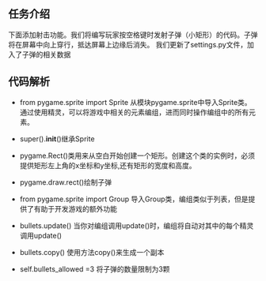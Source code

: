 ## 任务介绍
下面添加射击功能。我们将编写玩家按空格键时发射子弹（小矩形）的代码。子弹将在屏幕中向上穿行，抵达屏幕上边缘后消失。
我们更新了settings.py文件，加入了子弹的相关数据

## 代码解析

- from pygame.sprite import Sprite 从模块pygame.sprite中导入Sprite类。通过使用精灵，可以将游戏中相关的元素编组，进而同时操作编组中的所有元素。

- super().__init__()继承Sprite

- pygame.Rect()类用来从空白开始创建一个矩形。创建这个类的实例时，必须提供矩形左上角的x坐标和y坐标,还有矩形的宽度和高度。

- pygame.draw.rect()绘制子弹

- from pygame.sprite import Group  导入Group类，编组类似于列表，但是提供了有助于开发游戏的额外功能

- bullets.update() 当你对编组调用update()时，编组将自动对其中的每个精灵调用update()

- bullets.copy() 使用方法copy()来生成一个副本

- self.bullets_allowed =3 将子弹的数量限制为3颗